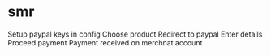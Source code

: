 # smr
Setup paypal keys in config 
Choose product 
Redirect to paypal
Enter details
Proceed payment 
Payment received on merchnat account